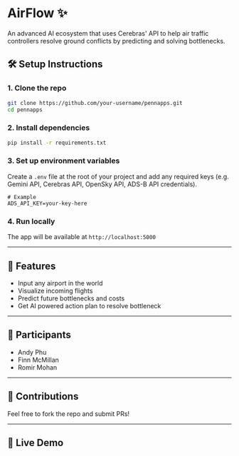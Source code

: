 # AirFlow ✨  
An advanced AI ecosystem that uses Cerebras' API to help air traffic controllers resolve ground conflicts by predicting and solving bottlenecks.

## 🛠️ Setup Instructions

### 1. Clone the repo

```bash
git clone https://github.com/your-username/pennapps.git
cd pennapps
```

### 2. Install dependencies

```bash
pip install -r requirements.txt
```

### 3. Set up environment variables

Create a `.env` file at the root of your project and add any required keys (e.g. Gemini API, Cerebras API, OpenSky API, ADS-B API credentials).

```env
# Example
ADS_API_KEY=your-key-here
```

### 4. Run locally

The app will be available at `http://localhost:5000`

---

## 📸 Features
- Input any airport in the world
- Visualize incoming flights
- Predict future bottlenecks and costs
- Get AI powered action plan to resolve bottleneck

---

## 👥 Participants
- Andy Phu
- Finn McMillan 
- Romir Mohan  

---

## 🤝 Contributions
Feel free to fork the repo and submit PRs!

---

## 🔗 Live Demo


